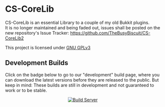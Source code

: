 # CS-CoreLib
CS-CoreLib is an essential Library to a couple of my old Bukkit plugins.<br>
It is no longer maintained and being faded out, issues shall be posted on the new repository's Issue Tracker: https://github.com/TheBusyBiscuit/CS-CoreLib2

This project is licensed under 
[GNU GPLv3](https://github.com/TheBusyBiscuit/Slimefun4/blob/master/LICENSE)

## Development Builds
Click on the badge below to go to our "development" build page, where you can download the latest versions before they are released to the public. 
But keep in mind: These builds are still in development and not guaranteed to work or to be stable.

<p align="center">
  <a href="https://thebusybiscuit.github.io/builds/TheBusyBiscuit/CS-CoreLib/master/">
    <img src="https://thebusybiscuit.github.io/builds/TheBusyBiscuit/CS-CoreLib/master/badge.svg" alt="Build Server"/>
  </a>
</p>

